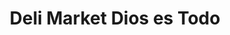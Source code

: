 ---
title: "Deli Market Dios es Todo"
url: /santo-domingo/deli-market-dios-es-todo/
shop: charcutería
---